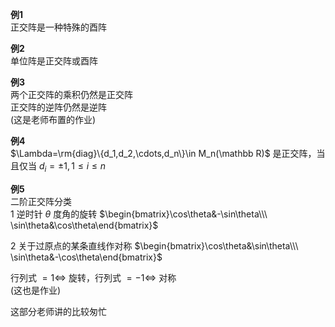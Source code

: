 **例1**  
正交阵是一种特殊的酉阵  
  
**例2**  
单位阵是正交阵或酉阵  
  
**例3**  
两个正交阵的乘积仍然是正交阵  
正交阵的逆阵仍然是逆阵  
(这是老师布置的作业)  
  
**例4**  
 $\Lambda=\rm{diag}\{d_1,d_2,\cdots,d_n\}\in M_n(\mathbb R)$ 是正交阵，当且仅当 $d_i=\pm1,1\le i\le n$  
  
**例5**  
二阶正交阵分类  
1 逆时针 $\theta$ 度角的旋转 $\begin{bmatrix}\cos\theta&-\sin\theta\\\ \sin\theta&\cos\theta\end{bmatrix}$  
  
2 关于过原点的某条直线作对称 $\begin{bmatrix}\cos\theta&\sin\theta\\\ \sin\theta&-\cos\theta\end{bmatrix}$  
  
行列式 $=1\iff$ 旋转，行列式 $=-1\iff$ 对称  
(这也是作业)  
  
这部分老师讲的比较匆忙  
